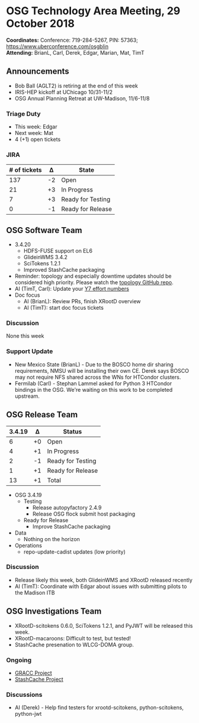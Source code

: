 # OSG Technology Area Meeting, 29 October 2018

**Coordinates:** Conference: 719-284-5267, PIN: 57363; <https://www.uberconference.com/osgblin>  
**Attending:** BrianL, Carl, Derek, Edgar, Marian, Mat, TimT


## Announcements

-   Bob Ball (AGLT2) is retiring at the end of this week
-   IRIS-HEP kickoff at UChicago 10/31-11/2
-   OSG Annual Planning Retreat at UW-Madison, 11/6-11/8


### Triage Duty

-   This week: Edgar
-   Next week: Mat
-   4 (+1) open tickets


### JIRA

| # of tickets | &Delta; | State             |
|------------ |------- |----------------- |
| 137          | -2      | Open              |
| 21           | +3      | In Progress       |
| 7            | +3      | Ready for Testing |
| 0            | -1      | Ready for Release |


## OSG Software Team

-   3.4.20  
    -   HDFS-FUSE support on EL6
    -   GlideinWMS 3.4.2
    -   SciTokens 1.2.1
    -   Improved StashCache packaging
-   Reminder: topology and especially downtime updates should be considered high priority. Please watch the [topology GitHub repo](https://github.com/opensciencegrid/topology).
-   AI (TimT, Carl): Update your [Y7 effort numbers](https://docs.google.com/spreadsheets/d/1Rm7Mw6dQqxtQF_xsfj8N4ySYGoBGjEE6TuIZFWOp-5k/edit?usp=sharing)
-   Doc focus  
    -   AI (BrianL): Review PRs, finish XRootD overview
    -   AI (TimT): start doc focus tickets


### Discussion

None this week  


### Support Update

-   New Mexico State (BrianL) - Due to the BOSCO home dir sharing requirements, NMSU will be installing their own CE. Derek says BOSCO may not require NFS shared across the WNs for HTCondor clusters.
-   Fermilab (Carl) - Stephan Lammel asked for Python 3 HTCondor bindings in the OSG. We're waiting on this work to be completed upstream.


## OSG Release Team

| 3.4.19 | &Delta; | Status            |
|------ |------- |----------------- |
| 6      | +0      | Open              |
| 4      | +1      | In Progress       |
| 2      | -1      | Ready for Testing |
| 1      | +1      | Ready for Release |
| 13     | +1      | Total             |

-   OSG 3.4.19  
    -   Testing  
        -   Release autopyfactory 2.4.9
        -   Release OSG flock submit host packaging
    -   Ready for Release  
        -   Improve StashCache packaging
-   Data  
    -   Nothing on the horizon
-   Operations  
    -   repo-update-cadist updates (low priority)


### Discussion

-   Release likely this week, both GlideinWMS and XRootD released recently
-   AI (TimT): Coordinate with Edgar about issues with submitting pilots to the Madison ITB


## OSG Investigations Team

-   XRootD-scitokens 0.6.0, SciTokens 1.2.1, and PyJWT will be released this week.
-   XRootD-macaroons: Difficult to test, but tested!
-   StashCache presenation to WLCG-DOMA group.

### Ongoing

-   [GRACC Project](https://opensciencegrid.atlassian.net/projects/GRACC)
-   [StashCache Project](http://opensciencegrid.org/docs/data/stashcache/overview/)


### Discussions

-   AI (Derek) - Help find testers for xrootd-scitokens, python-scitokens, python-jwt

